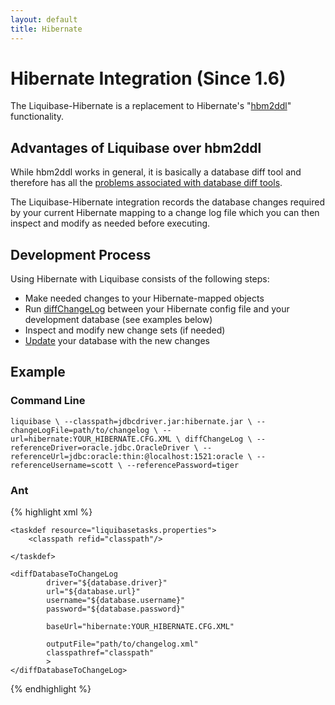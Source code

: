 ```yaml
---
layout: default
title: Hibernate
---
```


# Hibernate Integration (Since 1.6) #
The Liquibase-Hibernate is a replacement to Hibernate's "[hbm2ddl](http://www.hibernate.org/hib_docs/v3/api/org/hibernate/tool/hbm2ddl/package-summary.html)" functionality.


## Advantages of Liquibase over hbm2ddl ##
While hbm2ddl works in general, it is basically a database diff tool and therefore has all the [problems associated with database diff tools](http://blog.liquibase.org/2007/06/the-problem-with-database-diffs.html).

The Liquibase-Hibernate integration records the database changes required by your current Hibernate mapping to a change log file which you can then inspect and modify as needed before executing.

## Development Process ##
Using Hibernate with Liquibase consists of the following steps:
  - Make needed changes to your Hibernate-mapped objects
  - Run [diffChangeLog](diff.html) between your Hibernate config file and your development database (see examples below)
  - Inspect and modify new change sets (if needed)
  - [Update](update.html) your database with the new changes

## Example ##




### Command Line ###
``
liquibase \
        --classpath=jdbcdriver.jar:hibernate.jar \
        --changeLogFile=path/to/changelog \
        --url=hibernate:YOUR_HIBERNATE.CFG.XML \
   diffChangeLog \
        --referenceDriver=oracle.jdbc.OracleDriver \
        --referenceUrl=jdbc:oracle:thin:@localhost:1521:oracle \
        --referenceUsername=scott \
        --referencePassword=tiger
``

### Ant ###
{% highlight xml %}
<target name="hibernate-update" depends="prepare">
 
    <taskdef resource="liquibasetasks.properties">
        <classpath refid="classpath"/>
 
    </taskdef>
 
    <diffDatabaseToChangeLog
            driver="${database.driver}"
            url="${database.url}"
            username="${database.username}"
            password="${database.password}"
 
            baseUrl="hibernate:YOUR_HIBERNATE.CFG.XML"
 
            outputFile="path/to/changelog.xml"
            classpathref="classpath"
            >
    </diffDatabaseToChangeLog>
</target>
{% endhighlight %}






